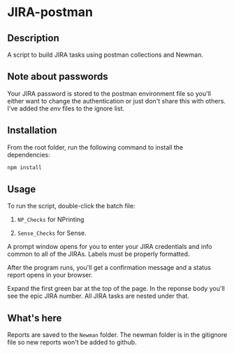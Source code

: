 # JIRA-postman

## Description

A script to build JIRA tasks using postman collections and Newman.

## Note about passwords

Your JIRA password is stored to the postman environment file so you'll either want to change the authentication or just don't share this with others. I've added the _env_ files to the ignore list. 

## Installation

From the root folder, run the following command to install the dependencies:

```bash
npm install
```

## Usage

To run the script, double-click the batch file: 

1. `NP_Checks` for NPrinting

1. `Sense_Checks` for Sense.

A prompt window opens for you to enter your JIRA credentials and info common to all of the JIRAs. Labels must be properly formatted.

After the program runs, you'll get a confirmation message and a status report opens in your browser.

Expand the first green bar at the top of the page. In the reponse body you'll see the epic JIRA number. All JIRA tasks are nested under that.

## What's here

Reports are saved to the `Newman` folder. The newman folder is in the gitignore file so new reports won't be added to github.



